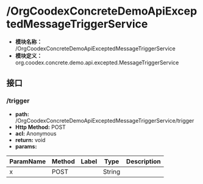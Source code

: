 # /OrgCoodexConcreteDemoApiExceptedMessageTriggerService

* **模块名称：** /OrgCoodexConcreteDemoApiExceptedMessageTriggerService
* **模块定义：** org.coodex.concrete.demo.api.excepted.MessageTriggerService




## 接口
### <span id="m1">/trigger</span>





* **path:** /OrgCoodexConcreteDemoApiExceptedMessageTriggerService/trigger
* **Http Method:** POST
* **acl:** Anonymous
* **return:** void
* **params:** 

| ParamName | Method | Label | Type                  | Description |
| --------- | -- | ---- | --------------------- | ------------ |
| x | POST |  | String | 　 |

